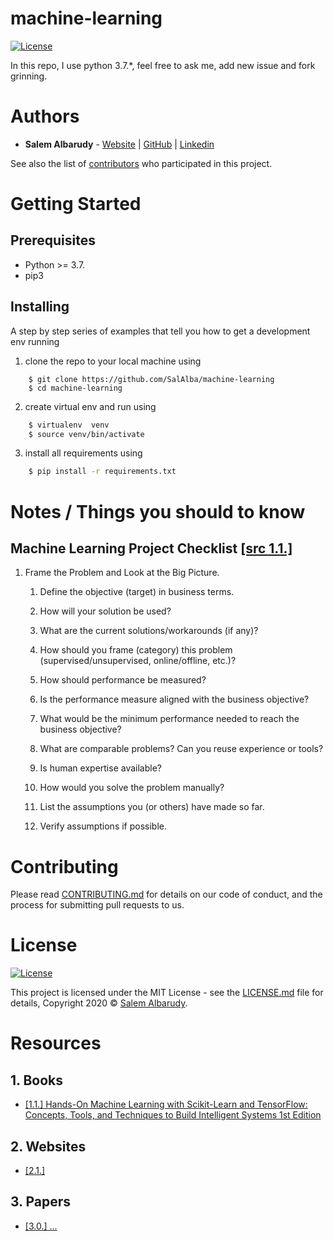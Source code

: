 # machine-learning
[![License](https://img.shields.io/github/license/salalba/matplotlib)](https://github.com/SalAlba/matplotlib/blob/master/LICENSE)

In this repo, I use python 3.7.*, feel free to ask me, add new issue and fork grinning.


# Authors
* **Salem Albarudy** - [Website](salem-albarudy.com) | [GitHub](https://github.com/grzegorzbernat) | [Linkedin](https://pl.linkedin.com/in/grzegorzbernat)

See also the list of [contributors](https://github.com/your/project/contributors) who participated in this project.


# Getting Started

## Prerequisites

+ Python >= 3.7.
+ pip3

## Installing

A step by step series of examples that tell you how to get a development env running

1. clone the repo to your local machine using

``` repo
    $ git clone https://github.com/SalAlba/machine-learning
    $ cd machine-learning
```

2. create virtual env and run using

``` bash
    $ virtualenv  venv
    $ source venv/bin/activate
```

3. install all requirements using

``` bash
    $ pip install -r requirements.txt
```



# Notes / Things you should to know


## Machine Learning Project Checklist [[src 1.1.]](#Resources)

1. Frame the Problem and Look at the Big Picture.
    1. Define the objective (target) in business terms.
    2. How will your solution be used?
    3. What are the current solutions/workarounds (if any)?
    4. How should you frame (category) this problem (supervised/unsupervised, online/offline, etc.)?
    5. How should performance be measured?

    6. Is the performance measure aligned with the business objective?
    7. What would be the minimum performance needed to reach the business objective?
    8. What are comparable problems? Can you reuse experience or tools?
    9. Is human expertise available?
    10. How would you solve the problem manually?
    11. List the assumptions you (or others) have made so far.
    12. Verify assumptions if possible.


# Contributing

Please read [CONTRIBUTING.md](https://gist.github.com/PurpleBooth/b24679402957c63ec426) for details on our code of conduct, and the process for submitting pull requests to us.



# License
[![License](https://img.shields.io/github/license/salalba/matplotlib)](https://github.com/SalAlba/games/blob/master/LICENSE)

This project is licensed under the MIT License - see the [LICENSE.md](LICENSE.md) file for details, Copyright 2020 © <a href="https://github.com/SalAlba/" target="_blank">Salem Albarudy</a>.



# Resources

## 1. Books
+ [[1.1.] Hands-On Machine Learning with Scikit-Learn and TensorFlow: Concepts, Tools, and Techniques to Build Intelligent Systems 1st Edition](https://www.amazon.com/exec/obidos/ASIN/1491962291/helion-20)


## 2. Websites
+ [[2.1.]](#)

## 3. Papers
+ [[3.0.] ...](#)
